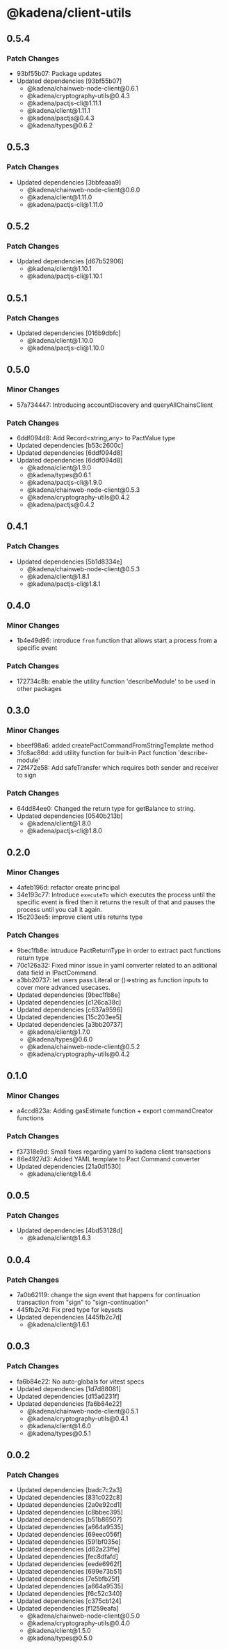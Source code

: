 # @kadena/client-utils

## 0.5.4

### Patch Changes

- 93bf55b07: Package updates
- Updated dependencies \[93bf55b07]
  - @kadena/chainweb-node-client\@0.6.1
  - @kadena/cryptography-utils\@0.4.3
  - @kadena/pactjs-cli\@1.11.1
  - @kadena/client\@1.11.1
  - @kadena/pactjs\@0.4.3
  - @kadena/types\@0.6.2

## 0.5.3

### Patch Changes

- Updated dependencies \[3bbfeaaa9]
  - @kadena/chainweb-node-client\@0.6.0
  - @kadena/client\@1.11.0
  - @kadena/pactjs-cli\@1.11.0

## 0.5.2

### Patch Changes

- Updated dependencies \[d67b52906]
  - @kadena/client\@1.10.1
  - @kadena/pactjs-cli\@1.10.1

## 0.5.1

### Patch Changes

- Updated dependencies \[016b9dbfc]
  - @kadena/client\@1.10.0
  - @kadena/pactjs-cli\@1.10.0

## 0.5.0

### Minor Changes

- 57a734447: Introducing accountDiscovery and queryAllChainsClient

### Patch Changes

- 6ddf094d8: Add Record\<string,any> to PactValue type
- Updated dependencies \[b53c2600c]
- Updated dependencies \[6ddf094d8]
- Updated dependencies \[6ddf094d8]
  - @kadena/client\@1.9.0
  - @kadena/types\@0.6.1
  - @kadena/pactjs-cli\@1.9.0
  - @kadena/chainweb-node-client\@0.5.3
  - @kadena/cryptography-utils\@0.4.2
  - @kadena/pactjs\@0.4.2

## 0.4.1

### Patch Changes

- Updated dependencies \[5b1d8334e]
  - @kadena/chainweb-node-client\@0.5.3
  - @kadena/client\@1.8.1
  - @kadena/pactjs-cli\@1.8.1

## 0.4.0

### Minor Changes

- 1b4e49d96: introduce `from` function that allows start a process from a
  specific event

### Patch Changes

- 172734c8b: enable the utility function 'describeModule' to be used in other
  packages

## 0.3.0

### Minor Changes

- bbeef98a6: added createPactCommandFromStringTemplate method
- 3fc8ac86d: add utility function for built-in Pact function 'describe-module'
- 72f472e58: Add safeTransfer which requires both sender and receiver to sign

### Patch Changes

- 64dd84ee0: Changed the return type for getBalance to string.
- Updated dependencies \[0540b213b]
  - @kadena/client\@1.8.0
  - @kadena/pactjs-cli\@1.8.0

## 0.2.0

### Minor Changes

- 4afeb196d: refactor create principal
- 34e193c77: Introduce `executeTo` which executes the process until the specific
  event is fired then it returns the result of that and pauses the process until
  you call it again.
- 15c203ee5: improve client utils returns type

### Patch Changes

- 9bec1fb8e: intruduce PactReturnType in order to extract pact functions return
  type
- 70c126a32: Fixed minor issue in yaml converter related to an aditional data
  field in IPactCommand.
- a3bb20737: let users pass Literal or ()=>string as function inputs to cover
  more advanced usecases.
- Updated dependencies \[9bec1fb8e]
- Updated dependencies \[c126ca38c]
- Updated dependencies \[c637a9596]
- Updated dependencies \[15c203ee5]
- Updated dependencies \[a3bb20737]
  - @kadena/client\@1.7.0
  - @kadena/types\@0.6.0
  - @kadena/chainweb-node-client\@0.5.2
  - @kadena/cryptography-utils\@0.4.2

## 0.1.0

### Minor Changes

- a4ccd823a: Adding gasEstimate function + export commandCreator functions

### Patch Changes

- f37318e9d: Small fixes regarding yaml to kadena client transactions
- 86e4927d3: Added YAML template to Pact Command converter
- Updated dependencies \[21a0d1530]
  - @kadena/client\@1.6.4

## 0.0.5

### Patch Changes

- Updated dependencies \[4bd53128d]
  - @kadena/client\@1.6.3

## 0.0.4

### Patch Changes

- 7a0b62119: change the sign event that happens for continuation transaction
  from "sign" to "sign-continuation"
- 445fb2c7d: Fix pred type for keysets
- Updated dependencies \[445fb2c7d]
  - @kadena/client\@1.6.1

## 0.0.3

### Patch Changes

- fa6b84e22: No auto-globals for vitest specs
- Updated dependencies \[1d7d88081]
- Updated dependencies \[d15a6231f]
- Updated dependencies \[fa6b84e22]
  - @kadena/chainweb-node-client\@0.5.1
  - @kadena/cryptography-utils\@0.4.1
  - @kadena/client\@1.6.0
  - @kadena/types\@0.5.1

## 0.0.2

### Patch Changes

- Updated dependencies \[badc7c2a3]
- Updated dependencies \[831c022c8]
- Updated dependencies \[2a0e92cd1]
- Updated dependencies \[c8bbec395]
- Updated dependencies \[b51b86507]
- Updated dependencies \[a664a9535]
- Updated dependencies \[69eec056f]
- Updated dependencies \[591bf035e]
- Updated dependencies \[d62a23ffe]
- Updated dependencies \[fec8dfafd]
- Updated dependencies \[eede6962f]
- Updated dependencies \[699e73b51]
- Updated dependencies \[7e5bfb25f]
- Updated dependencies \[a664a9535]
- Updated dependencies \[f6c52c340]
- Updated dependencies \[c375cb124]
- Updated dependencies \[f1259eafa]
  - @kadena/chainweb-node-client\@0.5.0
  - @kadena/cryptography-utils\@0.4.0
  - @kadena/client\@1.5.0
  - @kadena/types\@0.5.0
